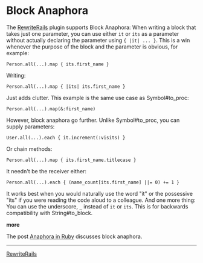Block Anaphora
===

The [RewriteRails](http://github.com/raganwald/rewrite_rails/tree/master) plugin supports Block Anaphora: When writing a block that takes just one parameter, you can use either `it` or `its` as a parameter without actually declaring the parameter using `{ |it| ... }`. This is a win whenever the purpose of the block and the parameter is obvious, for example:

    Person.all(...).map { its.first_name }

Writing:

    Person.all(...).map { |its| its.first_name }
    
Just adds clutter. This example is the same use case as Symbol#to\_proc:

    Person.all(...).map(&:first_name)
    
However, block anaphora go further. Unlike Symbol#to\_proc, you can supply parameters:

    User.all(...).each { it.increment(:visits) }

Or chain methods:

    Person.all(...).map { its.first_name.titlecase }
    
It needn't be the receiver either:

    Person.all(...).each { (name_count[its.first_name] ||= 0) += 1 }
	  
It works best when you would naturally use the word "it" or the possessive "its" if you were reading the code aloud to a colleague. And one more thing: You can use the underscore, `_` instead of `it` or `its`. This is for backwards compatibility with String#to\_block.

**more**

The post [Anaphora in Ruby](http://github.com/raganwald/homoiconic/blob/master/2009-09-22/anaphora.md#readme "") discusses block anaphora.

---

[RewriteRails](http://github.com/raganwald/rewrite_rails/tree/master#readme)